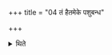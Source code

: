 +++
title = "04 तं हैतमेके पशुबन्ध"

+++

<details><summary>थिते</summary>

तं हैतमेके पशुबन्ध एवोत्तरवेद्यां चिन्वत इति ब्राह्मणव्याख्याता विकाराः ४
</details>
